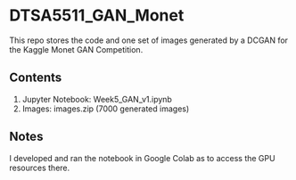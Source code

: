 # DTSA5511_GAN_Monet
This repo stores the code and one set of images generated by a DCGAN for the Kaggle Monet GAN Competition.

## Contents
1. Jupyter Notebook: Week5_GAN_v1.ipynb
2. Images: images.zip (7000 generated images)

## Notes
I developed and ran the notebook in Google Colab as to access the GPU resources there.

